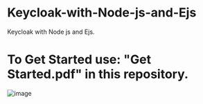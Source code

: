 # Keycloak-with-Node-js-and-Ejs
Keycloak with Node js and Ejs.

# To Get Started use: "Get Started.pdf" in this repository.

![image](https://user-images.githubusercontent.com/49073723/116203014-dc4e1f00-a758-11eb-89e1-5af1d85121ae.png)
